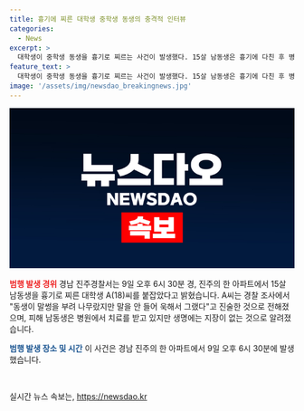```yaml
---
title: 흉기에 찌른 대학생 중학생 동생의 충격적 인터뷰
categories:
  - News
excerpt: >
  대학생이 중학생 동생을 흉기로 찌르는 사건이 발생했다. 15살 남동생은 흉기에 다친 후 병원으로 옮겨져 치료를 받고 있다. 18살 A씨는 동생이 말썽을 부렸다며 변명했으나, 경찰은 특수상해 혐의로 조사 중이다. (출처: 이데일리) #대학생 #중학생 #흉기사건
feature_text: >
  대학생이 중학생 동생을 흉기로 찌르는 사건이 발생했다. 15살 남동생은 흉기에 다친 후 병원으로 옮겨져 치료를 받고 있다. 18살 A씨는 동생이 말썽을 부렸다며 변명했으나, 경찰은 특수상해 혐의로 조사 중이다. (출처: 이데일리) #대학생 #중학생 #흉기사건
image: '/assets/img/newsdao_breakingnews.jpg'
---
```


<p><img src="/assets/img/newsdao_breakingnews.jpg" alt="pcversion 속보" /></p>

<p><b><span style="color: #ee2323;">범행 발생 경위</span></b>
경남 진주경찰서는 9일 오후 6시 30분 경, 진주의 한 아파트에서 15살 남동생을 흉기로 찌른 대학생 A(18)씨를 붙잡았다고 밝혔습니다. A씨는 경찰 조사에서 "동생이 말썽을 부려 나무랐지만 말을 안 들어 욱해서 그랬다"고 진술한 것으로 전해졌으며, 피해 남동생은 병원에서 치료를 받고 있지만 생명에는 지장이 없는 것으로 알려졌습니다.</p>

<p><b><span style="color: #1a5490;">범행 발생 장소 및 시간</span></b>
이 사건은 경남 진주의 한 아파트에서 9일 오후 6시 30분에 발생했습니다.</p>

<p data-ke-size="size16">&nbsp;</p>
실시간 뉴스 속보는, <a href="https://newsdao.kr" rel="dofollow">https://newsdao.kr</a>


